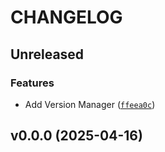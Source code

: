 # CHANGELOG


## Unreleased

### Features

- Add Version Manager
  ([`ffeea0c`](https://github.com/cj-murillo/test-sv/commit/ffeea0c621558e25f7aec9404370c16ed34e26db))


## v0.0.0 (2025-04-16)
